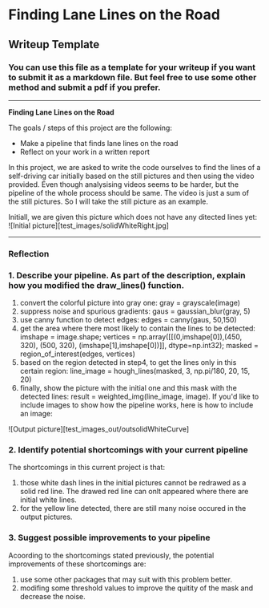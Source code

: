 # **Finding Lane Lines on the Road** 

## Writeup Template

### You can use this file as a template for your writeup if you want to submit it as a markdown file. But feel free to use some other method and submit a pdf if you prefer.

---

**Finding Lane Lines on the Road**

The goals / steps of this project are the following:
* Make a pipeline that finds lane lines on the road
* Reflect on your work in a written report

In this project, we are asked to write the code ourselves to find the lines of a self-driving car initially based on the still pictures and then using the video provided. Even though analysising videos seems to be harder, but the pipeline of the whole process should be same. The video is just a sum of the still pictures. So I will take the still picture as an example.

Initiall, we are given this picture which does not have any ditected lines yet:
![Initial picture][test_images/solidWhiteRight.jpg]

---

### Reflection

### 1. Describe your pipeline. As part of the description, explain how you modified the draw_lines() function.

1. convert the colorful picture into gray one: gray = grayscale(image)
2. suppress noise and spurious gradients: gaus = gaussian_blur(gray, 5)
3. use canny function to detect edges: edges = canny(gaus, 50,150)
4. get the area where there most likely to contain the lines to be detected: imshape = image.shape; vertices = np.array([[(0,imshape[0]),(450, 320), (500, 320), (imshape[1],imshape[0])]], dtype=np.int32); masked = region_of_interest(edges, vertices)
5. based on the region detected in step4, to get the lines only in this certain region: line_image = hough_lines(masked, 3, np.pi/180, 20, 15, 20)
6. finally, show the picture with the initial one and this mask with the detected lines: result = weighted_img(line_image, image).
If you'd like to include images to show how the pipeline works, here is how to include an image: 

![Output picture][test_images_out/outsolidWhiteCurve]


### 2. Identify potential shortcomings with your current pipeline


The shortcomings in this current project is that:
1. those white dash lines in the initial pictures cannot be redrawed as a solid red line. The drawed red line can onlt appeared where there are initial white lines. 
2. for the yellow line detected, there are still many noise occured in the output pictures.


### 3. Suggest possible improvements to your pipeline

Acoording to the shortcomings stated previously, the potential improvements of these shortcomings are:
1. use some other packages that may suit with this problem better. 
2. modifing some threshold values to improve the quitity of the mask and decrease the noise.  